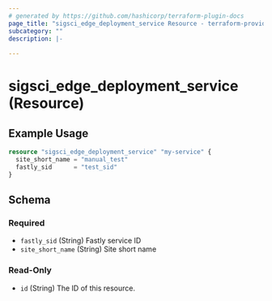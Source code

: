 ```yaml
---
# generated by https://github.com/hashicorp/terraform-plugin-docs
page_title: "sigsci_edge_deployment_service Resource - terraform-provider-sigsci"
subcategory: ""
description: |-
  
---
```


# sigsci_edge_deployment_service (Resource)



## Example Usage

```terraform
resource "sigsci_edge_deployment_service" "my-service" {
  site_short_name = "manual_test"
  fastly_sid      = "test_sid"
}
```

<!-- schema generated by tfplugindocs -->
## Schema

### Required

- `fastly_sid` (String) Fastly service ID
- `site_short_name` (String) Site short name

### Read-Only

- `id` (String) The ID of this resource.


